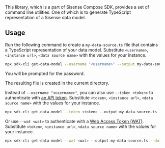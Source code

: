 This library, which is a part of Sisense Compose SDK,
provides a set of command line utilities.
One of which is to generate TypeScript representation of a Sisense data model.

## Usage

Run the following command to create a `my-data-source.ts` file that contains a TypeScript representation of your data model.
Substitute `<username>`, `<instance url>`, `<data source name>` with the values for your instance.

```sh
npx sdk-cli get-data-model --username "<username>" --output my-data-source.ts --dataSource "<data source name>" --url <instance url>
```

You will be prompted for the password.

The resulting file is created in the current directory.

Instead of `--username "<username>"`, you can also use `--token <token>` to authenticate with [an API token](https://developer.sisense.com/guides/restApi/using-rest-api.html).
Substitute `<token>`, `<instance url>`, `<data source name>` with the values for your instance.

```sh
npx sdk-cli get-data-model --token <token> --output my-data-source.ts --dataSource "<data source name>" --url <instance url>
```

Or use `--wat <wat>` to authenticate with a [Web Access Token (WAT)](https://docs.sisense.com/main/SisenseLinux/using-web-access-token.htm).
Substitute `<token>`, `<instance url>`, `<data source name>` with the values for your instance.

```sh
npx sdk-cli get-data-model --wat <wat> --output my-data-source.ts --dataSource "<data source name>" --url <instance url>
```

